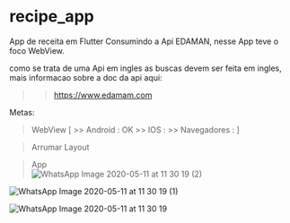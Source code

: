 # recipe_app

App de receita em Flutter Consumindo a Api EDAMAN, nesse App teve o foco WebView. 

como se trata de uma Api em ingles as buscas devem ser feita em ingles, mais informacao sobre a doc da api aqui:
>> https://www.edamam.com

Metas: 
 > WebView [
    >> Android : OK
    >> IOS : 
    >> Navegadores :
   ]
   
 > Arrumar Layout  
   
> App   
![WhatsApp Image 2020-05-11 at 11 30 19 (2)](https://user-images.githubusercontent.com/19260371/81580281-3d7bb780-937b-11ea-9083-9f12ebb1401a.jpeg)

![WhatsApp Image 2020-05-11 at 11 30 19 (1)](https://user-images.githubusercontent.com/19260371/81580322-49677980-937b-11ea-94ff-3d9be0639b33.jpeg)

![WhatsApp Image 2020-05-11 at 11 30 19](https://user-images.githubusercontent.com/19260371/81580312-466c8900-937b-11ea-8eab-2ca86dae5e2d.jpeg)

